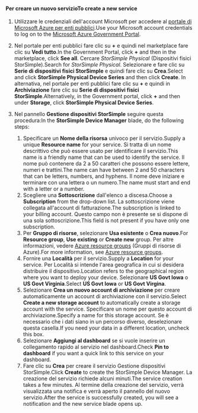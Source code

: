 <!--author=SharS last changed: 9/17/15-->


#### <a name="to-create-a-new-service"></a><span data-ttu-id="69a90-101">Per creare un nuovo servizio</span><span class="sxs-lookup"><span data-stu-id="69a90-101">To create a new service</span></span>
1. <span data-ttu-id="69a90-102">Utilizzare le credenziali dell'account Microsoft per accedere al [portale di Microsoft Azure per enti pubblici](https://portal.azure.us/).</span><span class="sxs-lookup"><span data-stu-id="69a90-102">Use your Microsoft account credentials to log on to the [Microsoft Azure Government Portal](https://portal.azure.us/).</span></span>
2. <span data-ttu-id="69a90-103">Nel portale per enti pubblici fare clic su **+** e quindi nel marketplace fare clic su **Vedi tutto**.</span><span class="sxs-lookup"><span data-stu-id="69a90-103">In the Government Portal, click **+** and then in the marketplace, click **See all**.</span></span> <span data-ttu-id="69a90-104">Cercare _StorSimple Physical_ (Dispositivi fisici StorSimple).</span><span class="sxs-lookup"><span data-stu-id="69a90-104">Search for _StorSimple Physical_.</span></span> <span data-ttu-id="69a90-105">Selezionare e fare clic su **Serie di dispositivi fisici StorSimple** e quindi fare clic su **Crea**.</span><span class="sxs-lookup"><span data-stu-id="69a90-105">Select and click **StorSimple Physical Device Series** and then click **Create**.</span></span> <span data-ttu-id="69a90-106">In alternativa, nel portale per enti pubblici fare clic su **+** e quindi in **Archiviazione** fare clic su **Serie di dispositivi fisici StorSimple**.</span><span class="sxs-lookup"><span data-stu-id="69a90-106">Alternatively, in the Government portal, click **+** and then under **Storage**, click **StorSimple Physical Device Series**.</span></span>
3. <span data-ttu-id="69a90-107">Nel pannello **Gestione dispositivi StorSimple** seguire questa procedura:</span><span class="sxs-lookup"><span data-stu-id="69a90-107">In the **StorSimple Device Manager** blade, do the following steps:</span></span>
   
   1. <span data-ttu-id="69a90-108">Specificare un **Nome della risorsa** univoco per il servizio.</span><span class="sxs-lookup"><span data-stu-id="69a90-108">Supply a unique **Resource name** for your service.</span></span> <span data-ttu-id="69a90-109">Si tratta di un nome descrittivo che può essere usato per identificare il servizio.</span><span class="sxs-lookup"><span data-stu-id="69a90-109">This name is a friendly name that can be used to identify the service.</span></span> <span data-ttu-id="69a90-110">Il nome può contenere da 2 a 50 caratteri che possono essere lettere, numeri e trattini.</span><span class="sxs-lookup"><span data-stu-id="69a90-110">The name can have between 2 and 50 characters that can be letters, numbers, and hyphens.</span></span> <span data-ttu-id="69a90-111">Il nome deve iniziare e terminare con una lettera o un numero.</span><span class="sxs-lookup"><span data-stu-id="69a90-111">The name must start and end with a letter or a number.</span></span>
   2. <span data-ttu-id="69a90-112">Scegliere una **Sottoscrizione** dall'elenco a discesa.</span><span class="sxs-lookup"><span data-stu-id="69a90-112">Choose a **Subscription** from the drop-down list.</span></span> <span data-ttu-id="69a90-113">La sottoscrizione viene collegata all'account di fatturazione.</span><span class="sxs-lookup"><span data-stu-id="69a90-113">The subscription is linked to your billing account.</span></span> <span data-ttu-id="69a90-114">Questo campo non è presente se si dispone di una sola sottoscrizione.</span><span class="sxs-lookup"><span data-stu-id="69a90-114">This field is not present if you have only one subscription.</span></span>
   3. <span data-ttu-id="69a90-115">Per **Gruppo di risorse**, selezionare **Usa esistente** o **Crea nuovo**.</span><span class="sxs-lookup"><span data-stu-id="69a90-115">For **Resource group**, **Use existing** or **Create new** group.</span></span> <span data-ttu-id="69a90-116">Per altre informazioni, vedere [Azure resource groups](https://azure.microsoft.com/documentation/articles/virtual-machines-windows-infrastructure-resource-groups-guidelines/) (Gruppi di risorse di Azure).</span><span class="sxs-lookup"><span data-stu-id="69a90-116">For more information, see [Azure resource groups](https://azure.microsoft.com/documentation/articles/virtual-machines-windows-infrastructure-resource-groups-guidelines/).</span></span>
   4. <span data-ttu-id="69a90-117">Fornire una **Località** per il servizio.</span><span class="sxs-lookup"><span data-stu-id="69a90-117">Supply a **Location** for your service.</span></span> <span data-ttu-id="69a90-118">Per Località si intende l'area geografica in cui si desidera distribuire il dispositivo.</span><span class="sxs-lookup"><span data-stu-id="69a90-118">Location refers to the geographical region where you want to deploy your device.</span></span> <span data-ttu-id="69a90-119">Selezionare **US Govt Iowa** o **US Govt Virginia**.</span><span class="sxs-lookup"><span data-stu-id="69a90-119">Select **US Govt Iowa** or **US Govt Virgina**.</span></span>
   5. <span data-ttu-id="69a90-120">Selezionare **Crea un nuovo account di archiviazione** per creare automaticamente un account di archiviazione con il servizio.</span><span class="sxs-lookup"><span data-stu-id="69a90-120">Select **Create a new storage account** to automatically create a storage account with the service.</span></span> <span data-ttu-id="69a90-121">Specificare un nome per questo account di archiviazione.</span><span class="sxs-lookup"><span data-stu-id="69a90-121">Specify a name for this storage account.</span></span> <span data-ttu-id="69a90-122">Se è necessario che i dati siano in un percorso diverso, deselezionare questa casella.</span><span class="sxs-lookup"><span data-stu-id="69a90-122">If you need your data in a different location, uncheck this box.</span></span>
   6. <span data-ttu-id="69a90-123">Selezionare **Aggiungi al dashboard** se si vuole inserire un collegamento rapido al servizio nel dashboard.</span><span class="sxs-lookup"><span data-stu-id="69a90-123">Check **Pin to dashboard** if you want a quick link to this service on your dashboard.</span></span>
   7. <span data-ttu-id="69a90-124">Fare clic su **Crea** per creare il servizio Gestione dispositivi StorSimple.</span><span class="sxs-lookup"><span data-stu-id="69a90-124">Click **Create** to create the StorSimple Device Manager.</span></span> <span data-ttu-id="69a90-125">La creazione del servizio richiede alcuni minuti.</span><span class="sxs-lookup"><span data-stu-id="69a90-125">The service creation takes a few minutes.</span></span> <span data-ttu-id="69a90-126">Al termine della creazione del servizio, verrà visualizzata una notifica e verrà aperto il pannello del nuovo servizio.</span><span class="sxs-lookup"><span data-stu-id="69a90-126">After the service is successfully created, you will see a notification and the new service blade opens up.</span></span>


